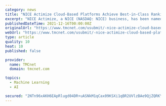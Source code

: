```yaml
---
category: news
title: "NICE Actimize Cloud-Based Platforms Achieve Best-in-Class Ranking in 2021 \"Aite Matrix: Leading Fraud & AML Machine Learning Platforms\" Vendor Report"
excerpt: "NICE Actimize, a NICE (NASDAQ: NICE) business, has been named a leader in Aite-Novarica Group's \"2021 Aite Matrix: Leading Fraud & AML Machine Learning Platforms\" vendor landscape report, securing best-in-class ratings in the categories of vendor stability,"
publishedDateTime: 2021-12-16T00:00:00Z
originalUrl: "https://www.tmcnet.com/usubmit/-nice-actimize-cloud-based-platforms-achieve-best-in-/2021/12/16/9513720.htm"
webUrl: "https://www.tmcnet.com/usubmit/-nice-actimize-cloud-based-platforms-achieve-best-in-/2021/12/16/9513720.htm"
type: article
quality: 10
heat: 10
published: false

provider:
  name: TMCnet
  domain: tmcnet.com

topics:
  - Machine Learning
  - AI

secured: "2NTn96xAKH6EApRlugd04DR+uASNkM1qCax09KSXi1qBR2UVlzBAe9QjZQRKYg3ZugecDfU8k8xLPbTTGYHFdyf+jVUMp5/lzClqpRS/ClHjpFEbpTCEz4m3vNHjaflTShYY5f3fdezI8OHh6TsBojmG5NoHiWg2GPk5YAXewvg5PXJ2TI2VulZeuSOZL1Nf4MAf9KhZ66kcABCnlhKAmGxHUhowlwI4rKi0jqjS+4hs5m5rh+KVB0zOfdvz6S8KadUyXLx3FAVgQWGQnxNHIeBJppQp/d646vvKz0TNdz+vWjRCtfluJcvh7wUGLckaU5xCOgLzUJYWnarCQ2o946ZFi2hhX7feD7IZDFbppRk=;3Y1zx5vxQBqpaZwAGaEbsQ=="
---
```


